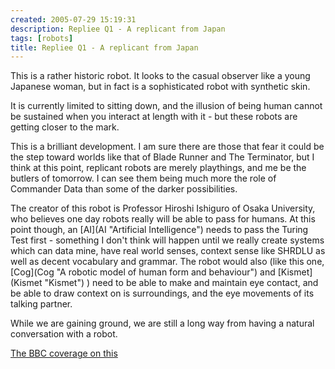 ```yaml
---
created: 2005-07-29 15:19:31
description: Repliee Q1 - A replicant from Japan
tags: [robots]
title: Repliee Q1 - A replicant from Japan
---
```

 <p>
  This is a rather historic robot. It looks to the casual observer like a young Japanese woman, but in fact is a sophisticated robot with synthetic skin.
 </p>
 <p>
  It is currently limited to sitting down, and the illusion of being human cannot be sustained when you interact at length with it - but these robots are getting closer to the mark.
 </p>
 <p>
  This is a brilliant development. I am sure there are those that fear it could be the step toward worlds like that of Blade Runner
  and The Terminator, but I think at this point, replicant robots are merely playthings, and me be the butlers of tomorrow. I can see them being much more the role of Commander Data than some of the darker possibilities.
 </p>
 <p>
  The creator of this robot is Professor Hiroshi Ishiguro of Osaka University, who believes one day robots really will be able to pass for humans. At this point though, an
  [AI](AI "Artificial Intelligence")
  needs to pass the Turing Test first - something I don't think will happen until we really create systems which can data mine, have real world senses, context sense like SHRDLU as well as decent vocabulary and grammar. The robot would also (like this one,[Cog](Cog "A robotic model of human form and behaviour") and [Kismet](Kismet "Kismet")  ) need to be able to make and maintain eye contact, and be able to draw context on is surroundings, and the eye movements of its talking partner.
 </p>
 <p>While we are gaining ground, we are still a long way from having a natural conversation with a robot.</p>
 <p><a href="http://news.bbc.co.uk/1/hi/sci/tech/4714135.stm" >The BBC coverage on this</a></p>
